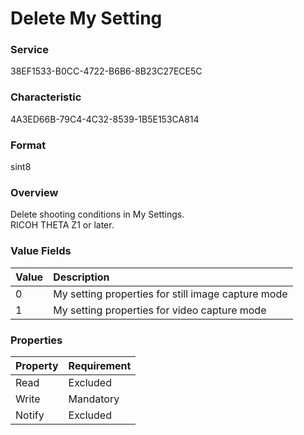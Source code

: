 # Delete My Setting

### Service

38EF1533-B0CC-4722-B6B6-8B23C27ECE5C

### Characteristic

4A3ED66B-79C4-4C32-8539-1B5E153CA814

### Format

sint8

### Overview

Delete shooting conditions in My Settings.  
RICOH THETA Z1 or later.

### Value Fields

| Value | Description |
|:--|:--|
| 0 | My setting properties for still image capture mode |
| 1 | My setting properties for video capture mode |

### Properties

| Property | Requirement |
|:--|:--|
| Read | Excluded |
| Write | Mandatory |
| Notify | Excluded |
